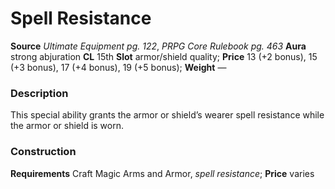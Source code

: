 ﻿---
name: "Spell Resistance (19)"
type: ['armor_quality', 'shield_quality']
price: "13 (+2 bonus), 15 (+3 bonus), 17 (+4 bonus), 19 (+5 bonus)"
description: |
  ""
---

# Spell Resistance

**Source** _Ultimate Equipment pg. 122_, _PRPG Core Rulebook pg. 463_
**Aura** strong abjuration **CL** 15th
**Slot** armor/shield quality; **Price** 13 (+2 bonus), 15 (+3 bonus), 17 (+4 bonus), 19 (+5 bonus); **Weight** —

### Description

This special ability grants the armor or shield’s wearer spell resistance while the armor or shield is worn.

### Construction

**Requirements** Craft Magic Arms and Armor, _spell resistance_; **Price** varies